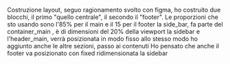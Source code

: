 Costruzione layout, seguo ragionamento svolto con figma, ho costruito due blocchi, il primo "quello centrale", il secondo il "footer". Le proporzioni che sto usando sono l'85% per il main e il 15 per il footer
la side_bar, fa parte del container_main , è di dimensioni del 20% della viewport
la sidebar e l'header_main, verrà posizionata in modo fisso
allo stesso modo ho aggiunto anche le altre sezioni, passo ai contenuti
Ho pensato che anche il footer va posizionato con fixed
ridimensionata la sidebar
